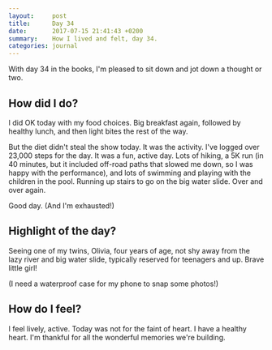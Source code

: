 ```yaml
---
layout:     post
title:      Day 34
date:       2017-07-15 21:41:43 +0200
summary:    How I lived and felt, day 34.
categories: journal
---
```


With day 34 in the books, I'm pleased to sit down and jot down a thought or two.

## How did I do?

I did OK today with my food choices. Big breakfast again, followed by healthy lunch, and then light bites the rest of the way.

But the diet didn't steal the show today. It was the activity. I've logged over 23,000 steps for the day. It was a fun, active day. Lots of hiking, a 5K run (in 40 minutes, but it included off-road paths that slowed me down, so I was happy with the performance), and lots of swimming and playing with the children in the pool. Running up stairs to go on the big water slide. Over and over again.

Good day. (And I'm exhausted!)

## Highlight of the day?

Seeing one of my twins, Olivia, four years of age, not shy away from the lazy river and big water slide, typically reserved for teenagers and up. Brave little girl!

(I need a waterproof case for my phone to snap some photos!)

## How do I feel?

I feel lively, active. Today was not for the faint of heart. I have a healthy heart. I'm thankful for all the wonderful memories we're building.